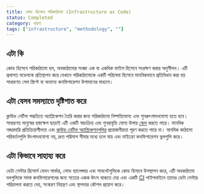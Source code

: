 ```yaml
---
title: কোড হিসেবে পরিকাঠামো (Infrastructure as Code)
status: Completed
category: ধারণা
tags: ["infrastructure", "methodology", ""]
---
```


## এটা কি

কোড হিসেবে পরিকাঠামো হল, অবকাঠামোর সংজ্ঞা এক বা একধিক ফাইল হিসেবে সংরক্ষণ করার অনুশীলন। এটি প্রথাগত মডেলকে প্রতিস্থাপন করে যেখানে পরিকাঠামোকে একটি পরিষেবা হিসেবে মানবিকভাবে প্রতিবিধান করা হয় সাধারণত সেল স্ক্রিপ্ট বা অন্যান্য কনফিগারেশন উপাদানের মাধ্যমে।

## এটা যেসব সমস্যাতে দৃষ্টিপাত করে

ক্লাউড নেটিভ পদ্ধতিতে অ্যাপ্লিকেশন তৈরি করার জন্য পরিকাঠামো নিষ্পত্তিযোগ্য এবং পুনরুৎপাদনযোগ্য হতে হবে। সাধারণত মানুষের হস্তক্ষেপ ছাড়াই এটি একটি স্বয়ংক্রিয় এবং পুনরাবৃত্তি যোগ্য উপায় [স্কেল](/bn/scalability/) করতে পারে। মানবিক নজরদারি প্রতিক্রিয়াশীলতা এবং [ক্লাউড নেটিভ অ্যাপ্লিকেশনগুলির](/bn/cloud-native-apps/) প্রয়োজনীয়তা পূরণ করতে পারে না। মানবিক কাঠামো পরিবর্তনগুলি উৎপাদনযোগ্য নয়, দ্রুত পরিমাপ সীমার মধ্যে চলে যায় এবং মাইক্রো কনফিগারেশন ভুলগুলি করে।

## এটা কিভাবে সাহায্য করে

ডেটা সেন্টার রিসোর্স যেমন সার্ভার, লোড ব্যালেন্সার এবং সাবনেটগুলিকে কোড হিসাবে উপস্থাপন করে, এটি অবকাঠামো দলগুলিকে সমস্ত কনফিগারেশনের জন্য সত্যের একক উৎস থাকতে দেয় এবং একটি [CI](/bn/continuous-integration/) পাইপলাইনে তাদের ডেটা সেন্টার পরিচালনা করতে দেয়, সংস্করণ নিয়ন্ত্রণ এবং স্থাপনার কৌশল প্রয়োগ করে।
